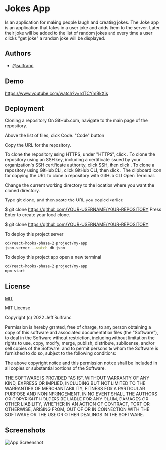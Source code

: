 
# Jokes App

Is an application for making people laugh and creating jokes.
The Joke app is an application that takes in a user joke and adds them to the server. Later their joke will be added to the list of random jokes and every time a user clicks "get joke" a random joke will be displayed.

## Authors

- [@sulfranc](https://www.github.com/sulfranc)


## Demo

https://www.youtube.com/watch?v=rdTCYmBkXis

## Deployment

Cloning a repository On GitHub.com, navigate to the main page of the repository.

Above the list of files, click Code. "Code" button

Copy the URL for the repository.

To clone the repository using HTTPS, under "HTTPS", click . To clone the repository using an SSH key, including a certificate issued by your organization's SSH certificate authority, click SSH, then click . To clone a repository using GitHub CLI, click GitHub CLI, then click . The clipboard icon for copying the URL to clone a repository with GitHub CLI Open Terminal.

Change the current working directory to the location where you want the cloned directory.

Type git clone, and then paste the URL you copied earlier.

$ git clone https://github.com/YOUR-USERNAME/YOUR-REPOSITORY Press Enter to create your local clone.

$ git clone https://github.com/YOUR-USERNAME/YOUR-REPOSITORY

To deploy this project server

```bash
cd/react-hooks-phase-2-project/my-app
json-server --watch db.json

```
To deploy this project app open a new terminal

```bash
cd/react-hooks-phase-2-project/my-app
npm start

```

## License

[MIT](https://choosealicense.com/licenses/mit/)

MIT License

Copyright (c) 2022 Jeff Sulfranc

Permission is hereby granted, free of charge, to any person obtaining a copy
of this software and associated documentation files (the "Software"), to deal
in the Software without restriction, including without limitation the rights
to use, copy, modify, merge, publish, distribute, sublicense, and/or sell
copies of the Software, and to permit persons to whom the Software is
furnished to do so, subject to the following conditions:

The above copyright notice and this permission notice shall be included in all
copies or substantial portions of the Software.

THE SOFTWARE IS PROVIDED "AS IS", WITHOUT WARRANTY OF ANY KIND, EXPRESS OR
IMPLIED, INCLUDING BUT NOT LIMITED TO THE WARRANTIES OF MERCHANTABILITY,
FITNESS FOR A PARTICULAR PURPOSE AND NONINFRINGEMENT. IN NO EVENT SHALL THE
AUTHORS OR COPYRIGHT HOLDERS BE LIABLE FOR ANY CLAIM, DAMAGES OR OTHER
LIABILITY, WHETHER IN AN ACTION OF CONTRACT, TORT OR OTHERWISE, ARISING FROM,
OUT OF OR IN CONNECTION WITH THE SOFTWARE OR THE USE OR OTHER DEALINGS IN THE
SOFTWARE.

## Screenshots

![App Screenshot](https://i.postimg.cc/mkCSt8mn/Jokesapp.png)

